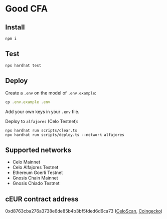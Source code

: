 # Good CFA 

## Install

```
npm i
```

## Test

```
npx hardhat test
```

## Deploy

Create a `.env` on the model of `.env.example`:

```js
cp .env.example .env
```

Add your own keys in your `.env` file. 

Deploy to `alfajores` (Celo Testnet):

```
npx hardhat run scripts/clear.ts
npx hardhat run scripts/deploy.ts --network alfajores
```

## Supported networks

- Celo Mainnet
- Celo Alfajores Testnet
- Ethereum Goerli Testnet
- Gnosis Chain Mainnet
- Gnosis Chiado Testnet

## cEUR contract address

0xd8763cba276a3738e6de85b4b3bf5fded6d6ca73 ([CeloScan](https://celoscan.io/token/0xd8763cba276a3738e6de85b4b3bf5fded6d6ca73), [Coingecko](https://www.coingecko.com/en/coins/celo-euro))

## EURe contract address

0xcB444e90D8198415266c6a2724b7900fb12FC56E ([GnosisScan](https://gnosisscan.io/token/0xcB444e90D8198415266c6a2724b7900fb12FC56E), [Coingecko](https://www.coingecko.com/en/coins/monerium-eur-money))

## Latest deployment

Alfajores: 

- [EURMock](https://alfajores.celoscan.io/address/0x6Bd981edF241d252b48aF662A52E9d3cA84cdFae#code)
- [gCFA](https://alfajores.celoscan.io/address/0xEc12e5d24f3488C8cC22381caa1cECe12a5C254f#code)
- [DAO](https://alfajores.celoscan.io/address/0x020b796c418c363be5517c6febff5c5a9248f763#code)

Chiado: 

- [EURMock](https://blockscout.chiadochain.net/address/0x4bdf99b0e13457a367f4d1ffcefb8cec88f36199)
- [gCFA](https://blockscout.chiadochain.net/address/0x425F7D52ca97DA275e2218AB15cdDfE58e424Db2)
- [DAO](https://blockscout.com/gnosis/chiado/address/0x2cdF5cde6d6b47CA9550ba36BBE618C123d41238)

Gnosis Chain:

- [EURe](https://gnosisscan.io/token/0xcB444e90D8198415266c6a2724b7900fb12FC56E#code)
- [gCFA](https://gnosisscan.io/address/0xC34158a3c039Af254e38cE6Eb97363a5aAF405D1#code)
- [DAO](https://gnosisscan.io/address/0xb2d6696f7f006e67b1a1eccb264e0e62a8a76f93#code)

## Versions

- Node [v18.15.0](https://nodejs.org/uk/blog/release/v18.15.0/)
- NPM [v9.5.0](https://github.com/npm/cli/releases/tag/v9.5.0)
- OpenZeppelin Contracts [v4.8.0](https://github.com/OpenZeppelin/openzeppelin-contracts/releases/tag/v4.8.0)

## Support

You can contact me via [Element](https://matrix.to/#/@julienbrg:matrix.org), [Telegram](https://t.me/julienbrg), [Twitter](https://twitter.com/julienbrg), [Discord](https://discord.com/invite/uSxzJp3J76), or [LinkedIn](https://www.linkedin.com/in/julienberanger/).
